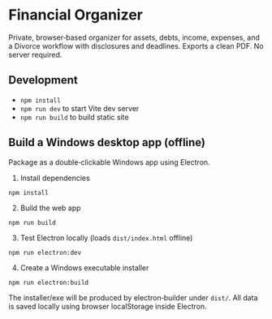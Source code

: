 # Financial Organizer

Private, browser‑based organizer for assets, debts, income, expenses, and a Divorce workflow with disclosures and deadlines. Exports a clean PDF. No server required.

## Development

- `npm install`
- `npm run dev` to start Vite dev server
- `npm run build` to build static site

## Build a Windows desktop app (offline)

Package as a double‑clickable Windows app using Electron.

1) Install dependencies

```
npm install
```

2) Build the web app

```
npm run build
```

3) Test Electron locally (loads `dist/index.html` offline)

```
npm run electron:dev
```

4) Create a Windows executable installer

```
npm run electron:build
```

The installer/exe will be produced by electron‑builder under `dist/`. All data is saved locally using browser localStorage inside Electron.
